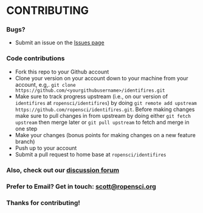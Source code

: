 # CONTRIBUTING #

### Bugs?

* Submit an issue on the [Issues page](https://github.com/ropensci/identifires/issues)

### Code contributions

* Fork this repo to your Github account
* Clone your version on your account down to your machine from your account, e.g,. `git clone https://github.com/<yourgithubusername>/identifires.git`
* Make sure to track progress upstream (i.e., on our version of `identifires` at `ropensci/identifires`) by doing `git remote add upstream https://github.com/ropensci/identifires.git`. Before making changes make sure to pull changes in from upstream by doing either `git fetch upstream` then merge later or `git pull upstream` to fetch and merge in one step
* Make your changes (bonus points for making changes on a new feature branch)
* Push up to your account
* Submit a pull request to home base at `ropensci/identifires`

### Also, check out our [discussion forum](https://discuss.ropensci.org)

### Prefer to Email? Get in touch: [scott@ropensci.org](mailto:scott@ropensci.org)

### Thanks for contributing!

